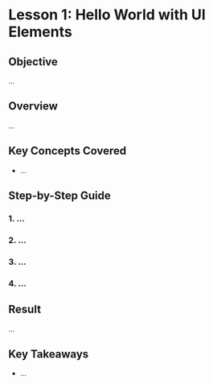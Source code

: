 # Lesson 1: Hello World with UI Elements

## Objective
...

## Overview
...

## Key Concepts Covered
- ...

## Step-by-Step Guide

### 1. ...

### 2. ...

### 3. ...

### 4. ...

## Result

...

## Key Takeaways

* ...
